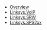 * [Overview](index.md)
* [Linksys.VoIP](VoIP.md)
* [Linksys.SRW](SRW.md)
* [Linksys.SPS2xx](SPS2xx.md)